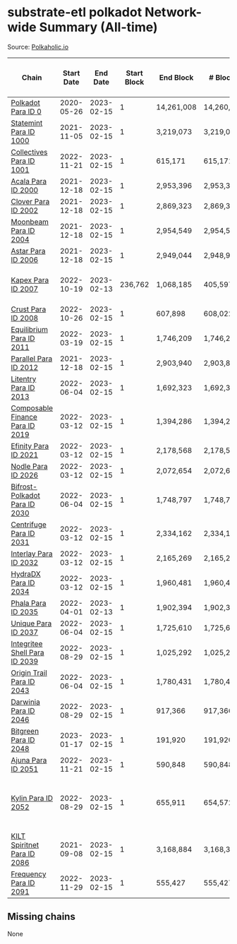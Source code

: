 # substrate-etl polkadot Network-wide Summary (All-time)

Source: [Polkaholic.io](https://polkaholic.io)


| Chain            | Start Date | End Date | Start Block | End Block | # Blocks | # Missing | # Addresses with Balances | Crawling Status |
| ---------------- | ---------- | ---------| ----------- | --------- | -------- | --------- | ------------------------- | --------------- |
| [Polkadot Para ID 0](/polkadot/0-polkadot) | 2020-05-26 | 2023-02-15 | 1 | 14,261,008 | 14,260,942 | 66 (0.00%) | 1,135,572 |  |
| [Statemint Para ID 1000](/polkadot/1000-statemint) | 2021-11-05 | 2023-02-15 | 1 | 3,219,073 | 3,219,069 | 4 (0.00%) | 501 |  |
| [Collectives Para ID 1001](/polkadot/1001-collectives) | 2022-11-21 | 2023-02-15 | 1 | 615,171 | 615,171 |   | 18 |  |
| [Acala Para ID 2000](/polkadot/2000-acala) | 2021-12-18 | 2023-02-15 | 1 | 2,953,396 | 2,953,396 |   | 167,843 |  |
| [Clover Para ID 2002](/polkadot/2002-clover) | 2021-12-18 | 2023-02-15 | 1 | 2,869,323 | 2,869,323 |   | 4,076 |  |
| [Moonbeam Para ID 2004](/polkadot/2004-moonbeam) | 2021-12-18 | 2023-02-15 | 1 | 2,954,549 | 2,954,501 | 48 (0.00%) | 1,971,722 |  |
| [Astar Para ID 2006](/polkadot/2006-astar) | 2021-12-18 | 2023-02-15 | 1 | 2,949,044 | 2,948,981 | 63 (0.00%) | 495,215 |  |
| [Kapex Para ID 2007](/polkadot/2007-kapex) | 2022-10-19 | 2023-02-13 | 236,762 | 1,068,185 | 405,597 | 425,827 (39.86%) | 1,054 | Only partial index available: Onboarding |
| [Crust Para ID 2008](/polkadot/2008-crust) | 2022-10-26 | 2023-02-15 | 1 | 607,898 | 608,022 | 128 (0.02%) | 984 |  |
| [Equilibrium Para ID 2011](/polkadot/2011-equilibrium) | 2022-03-19 | 2023-02-15 | 1 | 1,746,209 | 1,746,209 |   | 9,126 |  |
| [Parallel Para ID 2012](/polkadot/2012-parallel) | 2021-12-18 | 2023-02-15 | 1 | 2,903,940 | 2,903,886 | 54 (0.00%) | 47,028 |  |
| [Litentry Para ID 2013](/polkadot/2013-litentry) | 2022-06-04 | 2023-02-15 | 1 | 1,692,323 | 1,692,323 |   | 4,755 |  |
| [Composable Finance Para ID 2019](/polkadot/2019-composable) | 2022-03-12 | 2023-02-15 | 1 | 1,394,286 | 1,394,286 |   | 10 |  |
| [Efinity Para ID 2021](/polkadot/2021-efinity) | 2022-03-12 | 2023-02-15 | 1 | 2,178,568 | 2,178,568 |   | 16,034 |  |
| [Nodle Para ID 2026](/polkadot/2026-nodle) | 2022-03-12 | 2023-02-15 | 1 | 2,072,654 | 2,072,654 |   | 689,413 |  |
| [Bifrost-Polkadot Para ID 2030](/polkadot/2030-bifrost-dot) | 2022-06-04 | 2023-02-15 | 1 | 1,748,797 | 1,748,797 |   | 3,647 |  |
| [Centrifuge Para ID 2031](/polkadot/2031-centrifuge) | 2022-03-12 | 2023-02-15 | 1 | 2,334,162 | 2,334,162 |   | 44,331 |  |
| [Interlay Para ID 2032](/polkadot/2032-interlay) | 2022-03-12 | 2023-02-15 | 1 | 2,165,269 | 2,165,269 |   | 11,115 |  |
| [HydraDX Para ID 2034](/polkadot/2034-hydradx) | 2022-03-12 | 2023-02-15 | 1 | 1,960,481 | 1,960,481 |   | 23,204 |  |
| [Phala Para ID 2035](/polkadot/2035-phala) | 2022-04-01 | 2023-02-13 | 1 | 1,902,394 | 1,902,306 | 88 (0.00%) | 3,035 |  |
| [Unique Para ID 2037](/polkadot/2037-unique) | 2022-06-04 | 2023-02-15 | 1 | 1,725,610 | 1,725,610 |   | 16,157 |  |
| [Integritee Shell Para ID 2039](/polkadot/2039-integritee-shell) | 2022-08-29 | 2023-02-15 | 1 | 1,025,292 | 1,025,292 |   | 1 |  |
| [Origin Trail Para ID 2043](/polkadot/2043-origintrail) | 2022-06-04 | 2023-02-15 | 1 | 1,780,431 | 1,780,431 |   | 3,613 |  |
| [Darwinia Para ID 2046](/polkadot/2046-darwinia) | 2022-08-29 | 2023-02-15 | 1 | 917,366 | 917,366 |   | 22 |  |
| [Bitgreen Para ID 2048](/polkadot/2048-bitgreen) | 2023-01-17 | 2023-02-15 | 1 | 191,920 | 191,920 |   | 190 |  |
| [Ajuna Para ID 2051](/polkadot/2051-ajuna) | 2022-11-21 | 2023-02-15 | 1 | 590,848 | 590,848 |   | 7 |  |
| [Kylin Para ID 2052](/polkadot/2052-kylin) | 2022-08-29 | 2023-02-15 | 1 | 655,911 | 654,572 | 1,339 (0.20%) | 1,108 | Only partial index available: Network endpoint unreliable |
| [KILT Spiritnet Para ID 2086](/polkadot/2086-kilt) | 2021-09-08 | 2023-02-15 | 1 | 3,168,884 | 3,168,329 | 555 (0.02%) | 17,949 |  |
| [Frequency Para ID 2091](/polkadot/2091-frequency) | 2022-11-29 | 2023-02-15 | 1 | 555,427 | 555,427 |   | 27 |  |

## Missing chains


None
